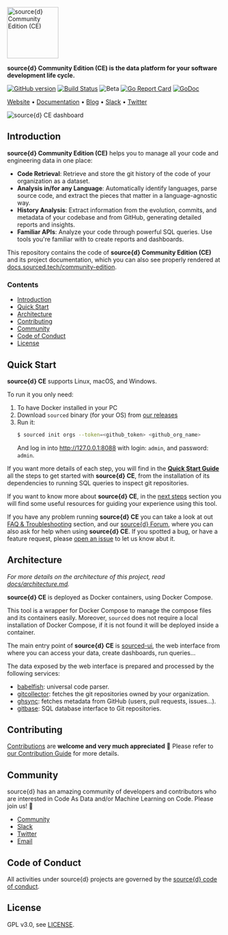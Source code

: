 <a href="https://www.sourced.tech">
  <img src="docs/assets/sourced-community-edition.png" alt="source{d} Community Edition (CE)" height="120px" />
</a>

**source{d} Community Edition (CE) is the data platform for your software development life cycle.**

[![GitHub version](https://badge.fury.io/gh/src-d%2Fsourced-ce.svg)](https://github.com/src-d/sourced-ce/releases)
[![Build Status](https://travis-ci.com/src-d/sourced-ce.svg?branch=master)](https://travis-ci.com/src-d/sourced-ce)
![Beta](https://svg-badge.appspot.com/badge/stability/beta?color=D6604A)
[![Go Report Card](https://goreportcard.com/badge/github.com/src-d/sourced-ce)](https://goreportcard.com/report/github.com/src-d/sourced-ce)
[![GoDoc](https://godoc.org/github.com/src-d/sourced-ce?status.svg)](https://godoc.org/github.com/src-d/sourced-ce)

[Website](https://www.sourced.tech) •
[Documentation](https://docs.sourced.tech/community-edition) •
[Blog](https://blog.sourced.tech) •
[Slack](http://bit.ly/src-d-community) •
[Twitter](https://twitter.com/sourcedtech)


![source{d} CE dashboard](docs/assets/dashboard.png)

## Introduction

**source{d} Community Edition (CE)** helps you to manage all your code and engineering data in one place:

- **Code Retrieval**: Retrieve and store the git history of the code of your organization as a dataset.
- **Analysis in/for any Language**: Automatically identify languages, parse source code, and extract the pieces that matter in a language-agnostic way.
- **History Analysis**: Extract information from the evolution, commits, and metadata of your codebase and from GitHub, generating detailed reports and insights.
- **Familiar APIs**: Analyze your code through powerful SQL queries. Use tools you're familiar with to create reports and dashboards.

This repository contains the code of **source{d} Community Edition (CE)** and its project documentation, which you can also see properly rendered at [docs.sourced.tech/community-edition](https://docs.sourced.tech/community-edition).


### Contents

- [Introduction](#introduction)
- [Quick Start](#quick-start)
- [Architecture](#architecture)
- [Contributing](#contributing)
- [Community](#community)
- [Code of Conduct](#code-of-conduct)
- [License](#license)


## Quick Start

**source{d} CE** supports Linux, macOS, and Windows.

To run it you only need:

1. To have Docker installed in your PC
1. Download `sourced` binary (for your OS) from [our releases](https://github.com/src-d/sourced-ce/releases)
1. Run it:
   ```bash
   $ sourced init orgs --token=<github_token> <github_org_name>
   ```
   And log in into http://127.0.0.1:8088 with login: `admin`, and password: `admin`.

If you want more details of each step, you will find in the [**Quick Start Guide**](docs/quickstart/README.md) all the steps to get started with **source{d} CE**, from the installation of its dependencies to running SQL queries to inspect git repositories.

If you want to know more about **source{d} CE**, in the [next steps](docs/usage/README.md) section you will find some useful resources for guiding your experience using this tool.

If you have any problem running **source{d} CE** you can take a look at out [FAQ & Troubleshooting](docs/faq-troubleshooting.md) section, and our [source{d} Forum](https://forum.sourced.tech), where you can also ask for help when using **source{d} CE**. If you spotted a bug, or have a feature request, please [open an issue](https://github.com/src-d/sourced-ce/issues) to let us know abut it.


## Architecture

_For more details on the architecture of this project, read [docs/architecture.md](docs/architecture.md)._

**source{d} CE** is deployed as Docker containers, using Docker Compose.

This tool is a wrapper for Docker Compose to manage the compose files and its containers easily. Moreover, `sourced` does not require a local installation of Docker Compose, if it is not found it will be deployed inside a container.

The main entry point of **source{d} CE** is [sourced-ui](https://github.com/src-d/sourced-ui), the web interface from where you can access your data, create dashboards, run queries...

The data exposed by the web interface is prepared and processed by the following services:

- [babelfish](https://doc.bblf.sh): universal code parser.
- [gitcollector](https://github.com/src-d/gitcollector): fetches the git repositories owned by your organization.
- [ghsync](https://github.com/src-d/ghsync): fetches metadata from GitHub (users, pull requests, issues...).
- [gitbase](https://github.com/src-d/gitbase): SQL database interface to Git repositories.


## Contributing

[Contributions](https://github.com/src-d/sourced-ce/issues) are **welcome and very much appreciated** 🙌
Please refer to [our Contribution Guide](docs/CONTRIBUTING.md) for more details.


## Community

source{d} has an amazing community of developers and contributors who are interested in Code As Data and/or Machine Learning on Code. Please join us! 👋

- [Community](https://sourced.tech/community/)
- [Slack](http://bit.ly/src-d-community)
- [Twitter](https://twitter.com/sourcedtech)
- [Email](mailto:hello@sourced.tech)


## Code of Conduct

All activities under source{d} projects are governed by the
[source{d} code of conduct](https://github.com/src-d/guide/blob/master/.github/CODE_OF_CONDUCT.md).


## License

GPL v3.0, see [LICENSE](LICENSE.md).
